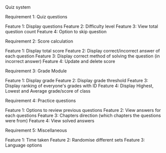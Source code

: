 Quiz system

Requirement 1: Quiz questions

Feature 1: Display questions
Feature 2: Difficulty level
Feature 3: View total question count
Feature 4: Option to skip question

Requirement 2: Score calculation

Feature 1: Display total score
Feature 2: Display correct/incorrect answer of each question
Feature 3: Display correct method of solving the question (in incorrect answer)
Feature 4: Update and delete score

Requirement 3: Grade Module

Feature 1: Display grade
Feature 2: Display grade threshold
Feature 3: Display ranking of everyone's grades with ID
Feature 4: Display Highest, Lowest and Average grade/score of class

Requirement 4: Practice questions

Feature 1: Options to review previous questions
Feature 2: View answers for each questions
Feature 3: Chapters direction (which chapters the questions were from)
Feature 4: View solved answers

Requirement 5: Miscellaneous 

Feature 1: Time taken
Feature 2: Randomise different sets
Feature 3: Language options
